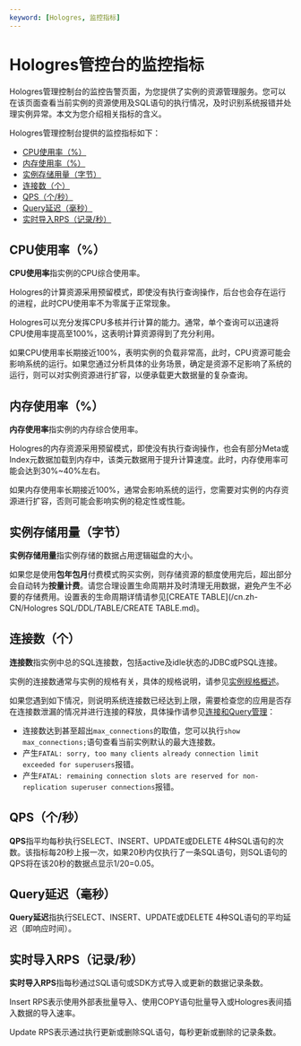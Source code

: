 ```yaml
---
keyword: [Hologres, 监控指标]
---
```


# Hologres管控台的监控指标

Hologres管理控制台的监控告警页面，为您提供了实例的资源管理服务。您可以在该页面查看当前实例的资源使用及SQL语句的执行情况，及时识别系统报错并处理实例异常。本文为您介绍相关指标的含义。

Hologres管理控制台提供的监控指标如下：

-   [CPU使用率（%）](#section_i9a_t9b_jvs)
-   [内存使用率（%）](#section_nql_nm4_nzz)
-   [实例存储用量（字节）](#section_qsi_n05_rgr)
-   [连接数（个）](#section_qbs_kr4_jhf)
-   [QPS（个/秒）](#section_4d4_8y3_c1s)
-   [Query延迟（毫秒）](#section_8um_xe1_ddb)
-   [实时导入RPS（记录/秒）](#section_y7x_930_cre)

## CPU使用率（%）

**CPU使用率**指实例的CPU综合使用率。

Hologres的计算资源采用预留模式，即使没有执行查询操作，后台也会存在运行的进程，此时CPU使用率不为零属于正常现象。

Hologres可以充分发挥CPU多核并行计算的能力。通常，单个查询可以迅速将CPU使用率提高至100%，这表明计算资源得到了充分利用。

如果CPU使用率长期接近100%，表明实例的负载非常高，此时，CPU资源可能会影响系统的运行。如果您通过分析具体的业务场景，确定是资源不足影响了系统的运行，则可以对实例资源进行扩容，以便承载更大数据量的复杂查询。

## 内存使用率（%）

**内存使用率**指实例的内存综合使用率。

Hologres的内存资源采用预留模式，即使没有执行查询操作，也会有部分Meta或Index元数据加载到内存中，该类元数据用于提升计算速度。此时，内存使用率可能会达到30%~40%左右。

如果内存使用率长期接近100%，通常会影响系统的运行，您需要对实例的内存资源进行扩容，否则可能会影响实例的稳定性或性能。

## 实例存储用量（字节）

**实例存储用量**指实例存储的数据占用逻辑磁盘的大小。

如果您是使用**包年包月**付费模式购买实例，则存储资源的额度使用完后，超出部分会自动转为**按量计费**。请您合理设置生命周期并及时清理无用数据，避免产生不必要的存储费用。设置表的生命周期详情请参见[CREATE TABLE](/cn.zh-CN/Hologres SQL/DDL/TABLE/CREATE TABLE.md)。

## 连接数（个）

**连接数**指实例中总的SQL连接数，包括active及idle状态的JDBC或PSQL连接。

实例的连接数通常与实例的规格有关，具体的规格说明，请参见[实例规格概述](/cn.zh-CN/实例管理/实例规格概述.md)。

如果您遇到如下情况，则说明系统连接数已经达到上限，需要检查您的应用是否存在连接数泄漏的情况并进行连接的释放，具体操作请参见[连接和Query管理](/cn.zh-CN/监控与告警/连接和Query管理.md)：

-   连接数达到甚至超出`max_connections`的取值，您可以执行`show max_connections;`语句查看当前实例默认的最大连接数。
-   产生`FATAL: sorry, too many clients already connection limit exceeded for superusers`报错。
-   产生`FATAL: remaining connection slots are reserved for non-replication superuser connections`报错。

## QPS（个/秒）

**QPS**指平均每秒执行SELECT、INSERT、UPDATE或DELETE 4种SQL语句的次数。该指标每20秒上报一次，如果20秒内仅执行了一条SQL语句，则SQL语句的QPS将在该20秒的数据点显示1/20=0.05。

## Query延迟（毫秒）

**Query延迟**指执行SELECT、INSERT、UPDATE或DELETE 4种SQL语句的平均延迟（即响应时间）。

## 实时导入RPS（记录/秒）

**实时导入RPS**指每秒通过SQL语句或SDK方式导入或更新的数据记录条数。

Insert RPS表示使用外部表批量导入、使用COPY语句批量导入或Hologres表间插入数据的导入速率。

Update RPS表示通过执行更新或删除SQL语句，每秒更新或删除的记录条数。

